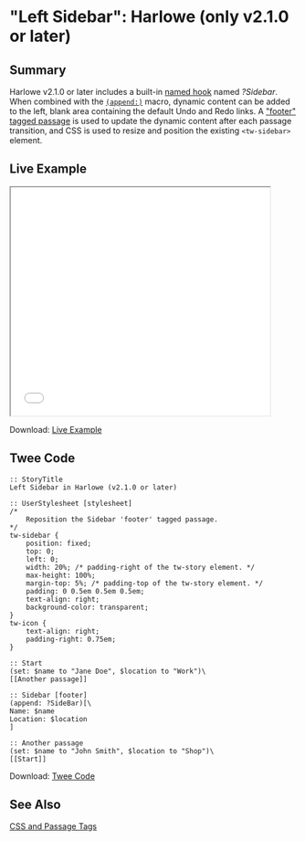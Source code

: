 # "Left Sidebar": Harlowe (only v2.1.0 or later)

## Summary

Harlowe v2.1.0 or later includes a built-in [named hook](https://twine2.neocities.org/#markup_named-hook) named *?Sidebar*. When combined with the [`(append:)`](https://twine2.neocities.org/#macro_append) macro, dynamic content can be added to the left, blank area containing the default Undo and Redo links. A ["footer" tagged passage](https://twine2.neocities.org/#passagetag_footer) is used to update the dynamic content after each passage transition, and CSS is used to resize and position the existing `<tw-sidebar>` element.

## Live Example

<section>
<iframe src="harlowe_sidebar_left_example.html" height=400 width=90%></iframe>

Download: <a href="harlowe_sidebar_left_example.html" target="_blank">Live Example</a>
</section>

## Twee Code

```twee
:: StoryTitle
Left Sidebar in Harlowe (v2.1.0 or later)

:: UserStylesheet [stylesheet]
/*
	Reposition the Sidebar 'footer' tagged passage.
*/
tw-sidebar {
	position: fixed;
	top: 0;
	left: 0;
	width: 20%; /* padding-right of the tw-story element. */
	max-height: 100%;
	margin-top: 5%; /* padding-top of the tw-story element. */
	padding: 0 0.5em 0.5em 0.5em;
	text-align: right;
	background-color: transparent;
}
tw-icon {
	text-align: right;
	padding-right: 0.75em;
}

:: Start
(set: $name to "Jane Doe", $location to "Work")\
[[Another passage]]

:: Sidebar [footer]
(append: ?SideBar)[\
Name: $name
Location: $location
]

:: Another passage
(set: $name to "John Smith", $location to "Shop")\
[[Start]]
```

Download: <a href="harlowe_sidebar_left_twee.txt" target="_blank">Twee Code</a>

## See Also

[CSS and Passage Tags](../../passagetags/harlowe/harlowe_passagetags.md)
